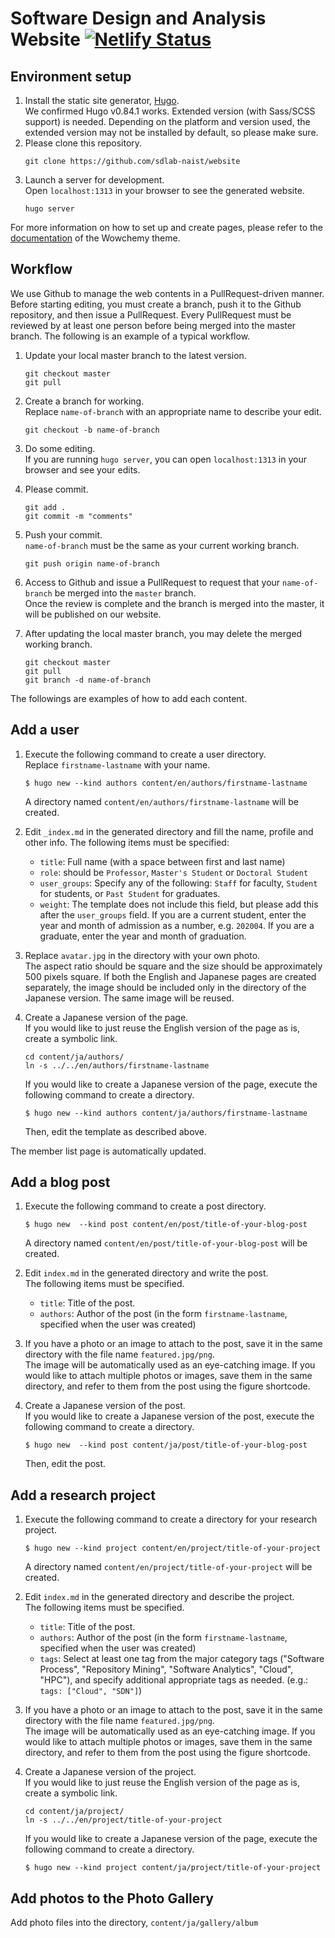 # Software Design and Analysis Website [![Netlify Status](https://api.netlify.com/api/v1/badges/3fbbab05-cf15-4ac2-854f-f2ac1ed81672/deploy-status)](https://app.netlify.com/sites/sdlab/deploys)

## Environment setup

1. Install the static site generator, [Hugo](https://gohugo.io/).  
   We confirmed Hugo v0.84.1 works.
   Extended version (with Sass/SCSS support) is needed.
   Depending on the platform and version used, the extended version may not be installed by default, so please make sure.
2. Please clone this repository.  
    ```
    git clone https://github.com/sdlab-naist/website
    ```
3. Launch a server for development.  
Open `localhost:1313` in your browser to see the generated website.
    ```
    hugo server
    ```

For more information on how to set up and create pages, please refer to the [documentation](https://wowchemy.com/docs/) of the Wowchemy theme.

## Workflow
We use Github to manage the web contents in a PullRequest-driven manner.
Before starting editing, you must create a branch, push it to the Github repository, and then issue a PullRequest.
Every PullRequest must be reviewed by at least one person before being merged into the master branch.
The following is an example of a typical workflow.

1. Update your local master branch to the latest version.  
    ```
    git checkout master
    git pull
    ```

2. Create a branch for working.  
    Replace `name-of-branch` with an appropriate name to describe your edit.
    ```
    git checkout -b name-of-branch
    ```

3. Do some editing.  
    If you are running `hugo server`, you can open `localhost:1313` in your browser and see your edits.

4. Please commit.
    ```
    git add .
    git commit -m "comments"
    ```

5. Push your commit.  
    `name-of-branch` must be the same as your current working branch.
    ```
    git push origin name-of-branch
    ```

6. Access to Github and issue a PullRequest to request that your `name-of-branch` be merged into the `master` branch.  
    Once the review is complete and the branch is merged into the master, it will be published on our website.

7. After updating the local master branch, you may delete the merged working branch.
    ```
    git checkout master
    git pull
    git branch -d name-of-branch
    ```

The followings are examples of how to add each content.

## Add a user

1. Execute the following command to create a user directory.  
    Replace `firstname-lastname` with your name.
    ```
    $ hugo new --kind authors content/en/authors/firstname-lastname
    ```
    A directory named `content/en/authors/firstname-lastname` will be created.

2. Edit `_index.md` in the generated directory and fill the name, profile and other info. The following items must be specified:
    - `title`: Full name (with a space between first and last name)
    - `role`: should be `Professor`, `Master's Student` or `Doctoral Student`
    - `user_groups`: Specify any of the following: `Staff` for faculty, `Student` for students, or `Past Student` for graduates.
    - `weight`: The template does not include this field, but please add this after the `user_groups` field.
    If you are a current student, enter the year and month of admission as a number, e.g. `202004`. If you are a graduate, enter the year and month of graduation.

3. Replace `avatar.jpg` in the directory with your own photo.  
    The aspect ratio should be square and the size should be approximately 500 pixels square.
    If both the English and Japanese pages are created separately, the image should be included only in the directory of the Japanese version. The same image will be reused.

4. Create a Japanese version of the page.  
    If you would like to just reuse the English version of the page as is, create a symbolic link.
    ```
    cd content/ja/authors/
    ln -s ../../en/authors/firstname-lastname
    ```
    If you would like to create a Japanese version of the page, execute the following command to create a directory.
    ```
    $ hugo new --kind authors content/ja/authors/firstname-lastname
    ```
    Then, edit the template as described above.

The member list page is automatically updated.

## Add a blog post

1. Execute the following command to create a post directory.
    ```
    $ hugo new  --kind post content/en/post/title-of-your-blog-post
    ```
    A directory named `content/en/post/title-of-your-blog-post` will be created.

2. Edit `index.md` in the generated directory and write the post.  
    The following items must be specified.
    - `title`: Title of the post.
    - `authors`: Author of the post (in the form `firstname-lastname`, specified when the user was created)

3. If you have a photo or an image to attach to the post, save it in the same directory with the file name `featured.jpg/png`.  
The image will be automatically used as an eye-catching image.
If you would like to attach multiple photos or images, save them in the same directory, and refer to them from the post using the figure shortcode.

4. Create a Japanese version of the post.  
    If you would like to create a Japanese version of the post, execute the following command to create a directory.
    ```
    $ hugo new  --kind post content/ja/post/title-of-your-blog-post
    ```
    Then, edit the post.


## Add a research project

1. Execute the following command to create a directory for your research project.
    ```
    $ hugo new --kind project content/en/project/title-of-your-project
    ```
    A directory named `content/en/project/title-of-your-project` will be created.

2. Edit `index.md` in the generated directory and describe the project.  
    The following items must be specified.
    - `title`: Title of the post.
    - `authors`: Author of the post (in the form `firstname-lastname`, specified when the user was created)
    - `tags`: Select at least one tag from the major category tags ("Software Process", "Repository Mining", "Software Analytics", "Cloud", "HPC"), and specify additional appropriate tags as needed. (e.g.: `tags: ["Cloud", "SDN"]`)

3. If you have a photo or an image to attach to the post, save it in the same directory with the file name `featured.jpg/png`.  
The image will be automatically used as an eye-catching image.
If you would like to attach multiple photos or images, save them in the same directory, and refer to them from the post using the figure shortcode.

4. Create a Japanese version of the project.  
    If you would like to just reuse the English version of the page as is, create a symbolic link.
    ```
    cd content/ja/project/
    ln -s ../../en/project/title-of-your-project
    ```
    If you would like to create a Japanese version of the page, execute the following command to create a directory.
    ```
    $ hugo new --kind project content/ja/project/title-of-your-project
    ```


## Add photos to the Photo Gallery

Add photo files into the directory, `content/ja/gallery/album`
